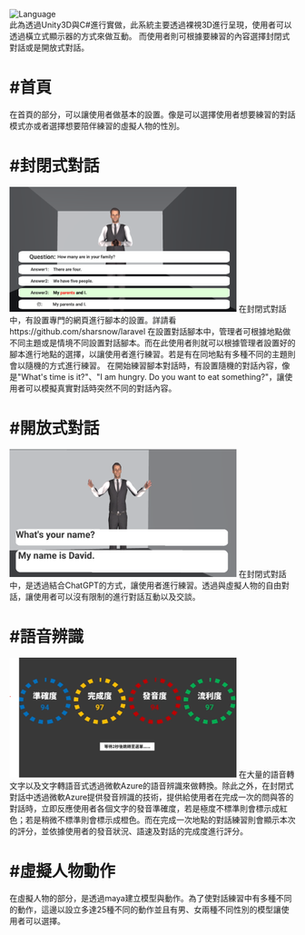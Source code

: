 ![Language](https://img.shields.io/badge/Unity3D-2021.3.15f1-brightgreen)  
此為透過Unity3D與C#進行實做，此系統主要透過裸視3D進行呈現，使用者可以透過橫立式顯示器的方式來做互動。
而使用者則可根據要練習的內容選擇封閉式對話或是開放式對話。

#首頁
============
在首頁的部分，可以讓使用者做基本的設置。像是可以選擇使用者想要練習的對話模式亦或者選擇想要陪伴練習的虛擬人物的性別。  

#封閉式對話
============
<img src="https://github.com/sharsnow/laravel/blob/main/public/image/dialogPractice/closeDialog.png" width="400">
在封閉式對話中，有設置專門的網頁進行腳本的設置。詳請看https://github.com/sharsnow/laravel  
在設置對話腳本中，管理者可根據地點做不同主題或是情境不同設置對話腳本。而在此使用者則就可以根據管理者設置好的腳本進行地點的選擇，以讓使用者進行練習。若是有在同地點有多種不同的主題則會以隨機的方式進行練習。  
在開始練習腳本對話時，有設置隨機的對話內容，像是"What's time is it?"、"I am hungry. Do you want to eat something?"，讓使用者可以模擬真實對話時突然不同的對話內容。  

#開放式對話
============
<img src="https://github.com/sharsnow/laravel/blob/main/public/image/dialogPractice/openDialog.png" width="400">
在封閉式對話中，是透過結合ChatGPT的方式，讓使用者進行練習。透過與虛擬人物的自由對話，讓使用者可以沒有限制的進行對話互動以及交談。  

#語音辨識
============
<img src="https://github.com/sharsnow/laravel/blob/main/public/image/dialogPractice/pronunciation.png" width="400">
在大量的語音轉文字以及文字轉語音式透過微軟Azure的語音辨識來做轉換。除此之外，在封閉式對話中透過微軟Azure提供發音辨識的技術，提供給使用者在完成一次的問與答的對話時，立即反應使用者各個文字的發音準確度，若是極度不標準則會標示成紅色；若是稍微不標準則會標示成橙色。而在完成一次地點的對話練習則會顯示本次的評分，並依據使用者的發音狀況、語速及對話的完成度進行評分。

#虛擬人物動作
===============
在虛擬人物的部分，是透過maya建立模型與動作。為了使對話練習中有多種不同的動作，這邊以設立多達25種不同的動作並且有男、女兩種不同性別的模型讓使用者可以選擇。
